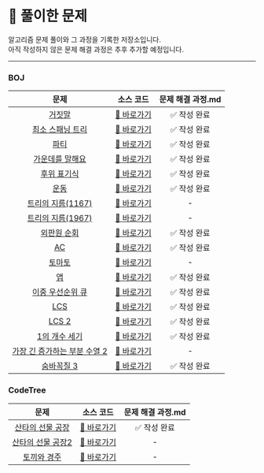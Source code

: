 # 📂 풀이한 문제

알고리즘 문제 풀이와 그 과정을 기록한 저장소입니다.<br/>
아직 작성하지 않은 문제 해결 과정은 추후 추가할 예정입니다.

---

### BOJ

|                             문제                             |                                                                                                                                                               소스 코드                                                                                                                                                               | 문제 해결 과정.md |
|:----------------------------------------------------------:|:---------------------------------------------------------------------------------------------------------------------------------------------------------------------------------------------------------------------------------------------------------------------------------------------------------------------------------:|:-----------:|
|        [거짓말](https://www.acmicpc.net/problem/1043)         |                                                                           [🔗 바로가기](https://github.com/ddodongit/algo/blob/4b701cc519b8b743c0b26851e0389d0d77e7c804/BOJ/BOJ_1043_%EA%B1%B0%EC%A7%93%EB%A7%90/BOJ_1043_%EA%B1%B0%EC%A7%93%EB%A7%90.java)                                                                           |   ✅ 작성 완료   |
|     [최소 스패닝 트리](https://www.acmicpc.net/problem/1197)      |                                       [🔗 바로가기](https://github.com/ddodongit/algo/blob/d18ce22820fd116e3cd54f6808525e0d45a0c7a4/BOJ/BOJ_1197_%EC%B5%9C%EC%86%8C%EC%8A%A4%ED%8C%A8%EB%8B%9D%ED%8A%B8%EB%A6%AC/BOJ_1197_%EC%B5%9C%EC%86%8C%EC%8A%A4%ED%8C%A8%EB%8B%9D%ED%8A%B8%EB%A6%AC.java)                                       |   ✅ 작성 완료   |
|         [파티](https://www.acmicpc.net/problem/1238)         |                                                                                    [🔗 바로가기](https://github.com/ddodongit/algo/blob/1a95fc9dec2d5cae4f43846596132db3f12a86b5/BOJ/BOJ_1238_%ED%8C%8C%ED%8B%B0/BOJ_1238_%ED%8C%8C%ED%8B%B0.java)                                                                                    |   ✅ 작성 완료   |
|      [가운데를 말해요](https://www.acmicpc.net/problem/1655)      |                                       [🔗 바로가기](https://github.com/ddodongit/algo/blob/7fd78c2c1f976420b270c465a0de69c1f8c959e3/BOJ/BOJ_1655_%EA%B0%80%EC%9A%B4%EB%8D%B0%EB%A5%BC%EB%A7%90%ED%95%B4%EC%9A%94/BOJ_1655_%EA%B0%80%EC%9A%B4%EB%8D%B0%EB%A5%BC%EB%A7%90%ED%95%B4%EC%9A%94.java)                                       |   ✅ 작성 완료   |
|       [후위 표기식](https://www.acmicpc.net/problem/1918)       |                                                         [🔗 바로가기](https://github.com/ddodongit/algo/blob/bfed462206b91ebad8a07486ca9917e2816fe812/BOJ/BOJ_1918_%ED%9B%84%EC%9C%84%ED%91%9C%EA%B8%B0%EC%8B%9D/BOJ_1918_%ED%9B%84%EC%9C%84%ED%91%9C%EA%B8%B0%EC%8B%9D.java)                                                         |   ✅ 작성 완료   |
|         [운동](https://www.acmicpc.net/problem/1956)         |                                                                                    [🔗 바로가기](https://github.com/ddodongit/algo/blob/7fd78c2c1f976420b270c465a0de69c1f8c959e3/BOJ/BOJ_1956_%EC%9A%B4%EB%8F%99/BOJ_1956_%EC%9A%B4%EB%8F%99.java)                                                                                    |   ✅ 작성 완료   |
|    [트리의 지름(1167)](https://www.acmicpc.net/problem/1167)    |                                                         [🔗 바로가기](https://github.com/ddodongit/algo/blob/801eb484a027dc67d45fb2ce5a4b95fef4a78590/BOJ/BOJ_1167_%ED%8A%B8%EB%A6%AC%EC%9D%98%EC%A7%80%EB%A6%84/BOJ_1167_%ED%8A%B8%EB%A6%AC%EC%9D%98%EC%A7%80%EB%A6%84.java)                                                         |      -      |
|    [트리의 지름(1967)](https://www.acmicpc.net/problem/1197)    |                                                         [🔗 바로가기](https://github.com/ddodongit/algo/blob/801eb484a027dc67d45fb2ce5a4b95fef4a78590/BOJ/BOJ_1967_%ED%8A%B8%EB%A6%AC%EC%9D%98%EC%A7%80%EB%A6%84/BOJ_1967_%ED%8A%B8%EB%A6%AC%EC%9D%98%EC%A7%80%EB%A6%84.java)                                                         |      -      |
|       [외판원 순회](https://www.acmicpc.net/problem/2098)       |                                                         [🔗 바로가기](https://github.com/ddodongit/algo/blob/cef76eb5b65639dfe5e03e979df8e13e6e394982/BOJ/BOJ_2098_%EC%99%B8%ED%8C%90%EC%9B%90%EC%88%9C%ED%9A%8C/BOJ_2098_%EC%99%B8%ED%8C%90%EC%9B%90%EC%88%9C%ED%9A%8C.java)                                                         |   ✅ 작성 완료   |
|         [AC](https://www.acmicpc.net/problem/5430)         |                                                                                                    [🔗 바로가기](https://github.com/ddodongit/algo/blob/aad7337f350af9fcdc22429aaeb2a4207fb3527a/BOJ/BOJ_5430_AC/BOJ_5430_AC.java)                                                                                                    |   ✅ 작성 완료   |
|        [토마토](https://www.acmicpc.net/problem/7569)         |                                                                           [🔗 바로가기](https://github.com/ddodongit/algo/blob/abdc114f0bf15ab9146bd071b9469fafd6e55311/BOJ/BOJ_7569_%ED%86%A0%EB%A7%88%ED%86%A0/BOJ_7569_%ED%86%A0%EB%A7%88%ED%86%A0.java)                                                                           |      -      |
|         [앱](https://www.acmicpc.net/problem/7579)          |                                                                                             [🔗 바로가기](https://github.com/ddodongit/algo/blob/ec66a227056c663cd51a428ddb5831e26cd455fe/BOJ/BOJ_7579_%EC%95%B1/BOJ_7579_%EC%95%B1.java)                                                                                             |   ✅ 작성 완료   |
|     [이중 우선순위 큐](https://www.acmicpc.net/problem/7662)      |                                       [🔗 바로가기](https://github.com/ddodongit/algo/blob/ba9be094314a2f023246a5cc27df59782047ae23/BOJ/BOJ_7662_%EC%9D%B4%EC%A4%91%EC%9A%B0%EC%84%A0%EC%88%9C%EC%9C%84%ED%81%90/BOJ_7662_%EC%9D%B4%EC%A4%91%EC%9A%B0%EC%84%A0%EC%88%9C%EC%9C%84%ED%81%90.java)                                       |   ✅ 작성 완료   |
|        [LCS](https://www.acmicpc.net/problem/9251)         |                                                                                                   [🔗 바로가기](https://github.com/ddodongit/algo/blob/67edb847351af6ca5b37e7ff03f73e21585b82e9/BOJ/BOJ_9251_LCS/BOJ_9251_LCS.java)                                                                                                   |   ✅ 작성 완료   |
|       [LCS 2](https://www.acmicpc.net/problem/9252)        |                                                                                                  [🔗 바로가기](https://github.com/ddodongit/algo/blob/6318b4927a6e70f1b2c796089c7adece3a745820/BOJ/BOJ_9252_LCS2/BOJ_9252_LCS2.java)                                                                                                  |   ✅ 작성 완료   |
|      [1의 개수 세기](https://www.acmicpc.net/problem/9527)      |                                                        [🔗 바로가기](https://github.com/ddodongit/algo/blob/53a0bf547b4cf7d620c7555e0e2afc0629cd184e/BOJ/BOJ_9527_1%EC%9D%98%EA%B0%9C%EC%88%98%EC%84%B8%EA%B8%B0/BOJ_9527_1%EC%9D%98%EA%B0%9C%EC%88%98%EC%84%B8%EA%B8%B0.java)                                                        |   ✅ 작성 완료   |
| [가장 긴 증가하는 부분 수열 2](https://www.acmicpc.net/problem/12015) | [🔗 바로가기](https://github.com/ddodongit/algo/blob/5f0b8d3e2df1f817c2f7443a5ce47c646f188b58/BOJ/BOJ_12015_%EA%B0%80%EC%9E%A5%EA%B8%B4%EC%A6%9D%EA%B0%80%ED%95%98%EB%8A%94%EB%B6%80%EB%B6%84%EC%88%98%EC%97%B42/BOJ_12015_%EA%B0%80%EC%9E%A5%EA%B8%B4%EC%A6%9D%EA%B0%80%ED%95%98%EB%8A%94%EB%B6%80%EB%B6%84%EC%88%98%EC%97%B42.java) |      -      |
|      [숨바꼭질 3](https://www.acmicpc.net/problem/13549)       |                                                                [🔗 바로가기](https://github.com/ddodongit/algo/blob/706205293765dc46411e72df89d073f2ebd7aedc/BOJ/BOJ_13549_%EC%88%A8%EB%B0%94%EA%BC%AD%EC%A7%883/BOJ_13549_%EC%88%A8%EB%B0%94%EA%BC%AD%EC%A7%883.java)                                                                |   ✅ 작성 완료   |

### CodeTree

|                                                문제                                                 |                                                                                                                    소스 코드                                                                                                                    | 문제 해결 과정.md |
|:-------------------------------------------------------------------------------------------------:|:-------------------------------------------------------------------------------------------------------------------------------------------------------------------------------------------------------------------------------------------:|:-----------:|
| [산타의 선물 공장](https://www.codetree.ai/training-field/frequent-problems/problems/santa-gift-factory) |  [🔗 바로가기](https://github.com/ddodongit/algo/blob/b6a9accad471cf4bc94c09ef6900d594c85a665e/CodeTree/%EC%82%B0%ED%83%80%EC%9D%98%EC%84%A0%EB%AC%BC%EA%B3%B5%EC%9E%A5/%EC%82%B0%ED%83%80%EC%9D%98%EC%84%A0%EB%AC%BC%EA%B3%B5%EC%9E%A5.java)   |   ✅ 작성 완료   |
|       [산타의 선물 공장2](https://www.codetree.ai/frequent-problems/problems/santa-gift-factory-2)       | [🔗 바로가기 ](https://github.com/ddodongit/algo/blob/c00a59d954ec820ba91ea92ea5d2c455e3dc4d55/CodeTree/%EC%82%B0%ED%83%80%EC%9D%98%EC%84%A0%EB%AC%BC%EA%B3%B5%EC%9E%A52/%EC%82%B0%ED%83%80%EC%9D%98%EC%84%A0%EB%AC%BC%EA%B3%B5%EC%9E%A52.java) |      -      |
|            [토끼와 경주](https://www.codetree.ai/frequent-problems/problems/rabit-and-race)            |                    [🔗 바로가기 ](https://github.com/ddodongit/algo/blob/4f2e06fa6752e8f79f1d593cd5f54f7af7dd7c0f/CodeTree/%ED%86%A0%EB%81%BC%EC%99%80%EA%B2%BD%EC%A3%BC/%ED%86%A0%EB%81%BC%EC%99%80%EA%B2%BD%EC%A3%BC.java)                    |      -      |



